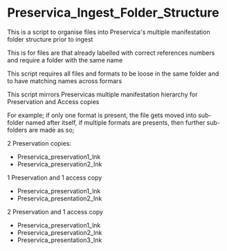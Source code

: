 # Preservica_Ingest_Folder_Structure

This is a script to organise files into Preservica's multiple manifestation folder structure prior to ingest

This is for files are that already labelled with correct references numbers and require a folder with the same name

This script requires all files and formats to be loose in the same folder and to have matching names across formars

This script mirrors Preservicas multiple manifestation hierarchy for Preservation and Access copies

For example; if only one format is present, the file gets moved into sub-folder named after itself, if multiple formats are presents, then further sub-folders are made as so;

2 Preservation copies:
- Preservica_preservation1_lnk
- Preservica_preservation2_lnk

1 Preservation and 1 access copy
- Preservica_preservation1_lnk
- Preservica_presentation2_lnk

2 Preservation and 1 access copy
- Preservica_preservation1_lnk
- Preservica_preservation2_lnk
- Preservica_presentation3_lnk
